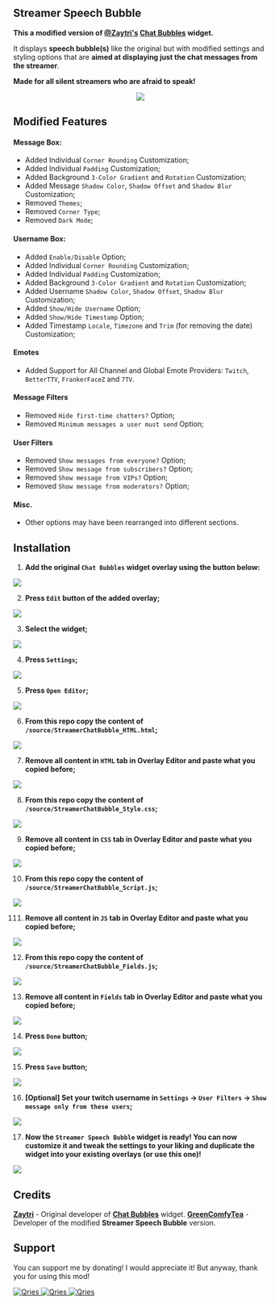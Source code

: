 ## Streamer Speech Bubble

**This a modified version of [@Zaytri's](https://zaytri.com/) [Chat Bubbles](https://github.com/Zaytri/stream-elements-widgets) widget.** 

It displays **speech bubble(s)** like the original but with modified settings and styling options that are **aimed at displaying just the chat messages from the streamer**.

**Made for all silent streamers who are afraid to speak!**

<p align="center">
  <a href="https://streamelements.com/dashboard/overlays/share/60d90ef30fcb3e75ea529f37">
    <img src="/assets/preview.png" />
  </a>
</p>

## Modified Features

#### Message Box:
 - Added Individual `Corner Rounding` Customization;
 - Added Individual `Padding` Customization;
 - Added Background `3-Color Gradient` and `Rotation` Customization;
 - Added Message `Shadow Color`, `Shadow Offset` and `Shadow Blur` Customization;
 - Removed `Themes`;
 - Removed `Corner Type`;
 - Removed `Dark Mode`;

#### Username Box:
 - Added `Enable/Disable` Option;
 - Added Individual `Corner Rounding` Customization;
 - Added Individual `Padding` Customization;
 - Added Background `3-Color Gradient` and `Rotation` Customization;
 - Added Username `Shadow Color`, `Shadow Offset`,  `Shadow Blur` Customization;
 - Added `Show/Hide Username` Option;
 - Added `Show/Hide Timestamp` Option;
 - Added Timestamp `Locale`, `Timezone` and `Trim` (for removing the date) Customization;
 
#### Emotes
 - Added Support for All Channel and Global Emote Providers: `Twitch`, `BetterTTV`, `FrankerFaceZ` and `7TV`.

#### Message Filters
 - Removed `Hide first-time chatters?` Option;
 - Removed `Minimum messages a user must send` Option;

#### User Filters
 - Removed `Show messages from everyone?` Option;
 - Removed `Show message from subscribers?` Option;
 - Removed `Show message from VIPs?` Option;
 - Removed `Show message from moderators?` Option;

#### Misc.
 - Other options may have been rearranged into different sections.

## Installation

1. **Add the original `Chat Bubbles` widget overlay using the button below:**

<a href="https://streamelements.com/dashboard/overlays/share/60d90ef30fcb3e75ea529f37">
  <img src="/assets/installation-01.png" />
</a>
 
2. **Press `Edit` button of the added overlay;**

<a href="https://streamelements.com/dashboard/overlays/share/60d90ef30fcb3e75ea529f37">
  <img src="/assets/installation-02.png" />
</a>

3. **Select the widget;**

<a href="https://streamelements.com/dashboard/overlays/share/60d90ef30fcb3e75ea529f37">
  <img src="/assets/installation-03.png" />
</a>

4. **Press `Settings`;**

<a href="https://streamelements.com/dashboard/overlays/share/60d90ef30fcb3e75ea529f37">
  <img src="/assets/installation-04.png" />
</a>

5. **Press `Open Editor`;**

<a href="https://streamelements.com/dashboard/overlays/share/60d90ef30fcb3e75ea529f37">
  <img src="/assets/installation-05.png" />
</a>

6. **From this repo copy the content of `/source/StreamerChatBubble_HTML.html`;**

<a href="https://streamelements.com/dashboard/overlays/share/60d90ef30fcb3e75ea529f37">
  <img src="/assets/installation-06.png" />
</a>

7. **Remove all content in `HTML` tab in Overlay Editor and paste what you copied before;**

<a href="https://streamelements.com/dashboard/overlays/share/60d90ef30fcb3e75ea529f37">
  <img src="/assets/installation-07.png" />
</a>

8. **From this repo copy the content of `/source/StreamerChatBubble_Style.css`;**

<a href="https://streamelements.com/dashboard/overlays/share/60d90ef30fcb3e75ea529f37">
  <img src="/assets/installation-08.png" />
</a>

9. **Remove all content in `CSS` tab in Overlay Editor and paste what you copied before;**

<a href="https://streamelements.com/dashboard/overlays/share/60d90ef30fcb3e75ea529f37">
  <img src="/assets/installation-09.png" />
</a>

10. **From this repo copy the content of `/source/StreamerChatBubble_Script.js`;**

<a href="https://streamelements.com/dashboard/overlays/share/60d90ef30fcb3e75ea529f37">
  <img src="/assets/installation-10.png" />
</a>

111. **Remove all content in `JS` tab in Overlay Editor and paste what you copied before;**

<a href="https://streamelements.com/dashboard/overlays/share/60d90ef30fcb3e75ea529f37">
  <img src="/assets/installation-11.png" />
</a>

12. **From this repo copy the content of `/source/StreamerChatBubble_Fields.js`;**

<a href="https://streamelements.com/dashboard/overlays/share/60d90ef30fcb3e75ea529f37">
  <img src="/assets/installation-12.png" />
</a>

13. **Remove all content in `Fields` tab in Overlay Editor and paste what you copied before;**

<a href="https://streamelements.com/dashboard/overlays/share/60d90ef30fcb3e75ea529f37">
  <img src="/assets/installation-13.png" />
</a>

14. **Press `Done` button;**

<a href="https://streamelements.com/dashboard/overlays/share/60d90ef30fcb3e75ea529f37">
  <img src="/assets/installation-14.png" />
</a>

15. **Press `Save` button;**

<a href="https://streamelements.com/dashboard/overlays/share/60d90ef30fcb3e75ea529f37">
  <img src="/assets/installation-15.png" />
</a>

16. **[Optional] Set your twitch username in `Settings` -> `User Filters` -> `Show message only from these users`;**

<a href="https://streamelements.com/dashboard/overlays/share/60d90ef30fcb3e75ea529f37">
  <img src="/assets/installation-16.png" />
</a>

17. **Now the `Streamer Speech Bubble` widget is ready! You can now customize it and tweak the settings to your liking and duplicate the widget into your existing overlays (or use this one)!**

<a href="https://streamelements.com/dashboard/overlays/share/60d90ef30fcb3e75ea529f37">
  <img src="/assets/installation-17.png" />
</a>

## Credits
**[Zaytri](https://github.com/Zaytri)** - Original developer of  **[Chat Bubbles](https://github.com/Zaytri/stream-elements-widgets)** widget.
**[GreenComfyTea](https://github.com/GreenComfyTea)** - Developer of the modified **Streamer Speech Bubble** version.

## Support

You can support me by donating! I would appreciate it! But anyway, thank you for using this mod!

<a href="https://streamelements.com/greencomfytea/tip">
  <img alt="Qries" src="https://panels.twitch.tv/panel-48897356-image-c6155d48-b689-4240-875c-f3141355cb56">
</a>
<a href="https://ko-fi.com/greencomfytea">
  <img alt="Qries" src="https://panels.twitch.tv/panel-48897356-image-c2fcf835-87e4-408e-81e8-790789c7acbc">
</a>

<a href="https://ko-fi.com/zaytri">
  <img alt="Qries" src="assets/zaytri-ko-fi.png">
</a>
